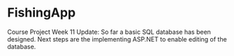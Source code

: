 # FishingApp
Course Project
Week 11 Update:
So far a basic SQL database has been designed. Next steps are the implementing ASP.NET to enable editing of the database.  
